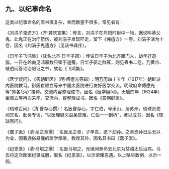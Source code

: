 ## 九、以纪事命名

这类以纪事命名的医书很复杂，幸而数量不很多，常见者有：

《刘涓子鬼遗方》（齐·龚庆宣集）：传言，刘涓子在丹阳时射中一物，据说叫黄父鬼。此鬼正在治疗箭伤，被刘涓子发现吓走，留下《痈疽方》一卷。刘涓子演为十卷，因名《刘涓子鬼遗方》（见该书龚序）。

《日华子飞鸿集》（託名北齐·日华子撰）：传说日华子为北齐雁门人，幼年好遊猎。一日在岭南见鸿雁数只墜于道旁。日华子驱走群雁，则见丢书二卷，乃黄帝、岐伯问答论治眼证之书，故名《飞鸿集》。

《医学疑问》、《答朝鲜医》（明·傅懋光等辑）：明万历四十五年（1617年）朝鲜派内医院教习。御医崔顺立等来中国太医院进行友好医学交流。明政府命傅懋光等“务各尽心”接待。交流内容整理成书，因名《医学疑问》。天启四年（1624年）崔顺立等再次来华，交流内、容整理成书，因名《答朝鲜医》。

《琉球百问》（清·曹存心撰）：名医曹存心，字仁伯，号乐山，居苏州。琉球贡使闻其名，赴吴专访，“以医理疑义百条质难，仁伯一一剖析”，著以成书，因名《琉球百问》。

《蠢子医》（清·龙之章撰）：名医龙之章，子早丧，遗下幼孙。之章恐孙日后无以为业，因著通俗易懂的医学俚歌，教授其孙，因名其书曰《蠢子医》。

《纪恩录》（清·马培之撰）：名医马培之，光绪间奉命去北京为慈禧太后治病。马氏将这次医案纪录成册，取名《纪恩录》，以示荣耀恩遇。以上略举数例，以示一般。
